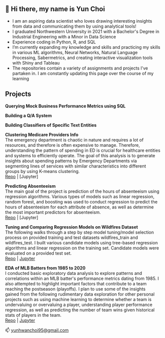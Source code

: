 ## 👋 Hi there, my name is Yun Choi

- I am an aspiring data scientist who loves drawing interesting insights from data and communicating them by using analytical tools!
- I graduated Northwestern University in 2021 with a Bachelor's Degree in Industrial Engineering with a Minor in Data Science
- Experience coding in Python, R, and SQL
- I’m currently expanding my knowledge and skills and practicing my skills in various ML algorithms, Neural Networks, Natural Language Processing, Sabermetrics, and creating interactive visualization tools with Shiny and Tableau
- The repositories contain a variety of assignments and projects I've partaken in. I am constantly updating this page over the course of my learning

## Projects

**Querying Mock Business Performance Metrics using SQL**

**Building a Q/A System**

**Building Classifiers of Specific Text Entities** 

**Clustering Medicare Providers Info**\
The emergency department is chaotic in nature and requires a lot of resources, and therefore is often expensive to manage. Therefore, understanding the pattern of spending in ED is crucial for healthcare entities and systems to efficiently operate. The goal of this analysis is to generate insights about spending patterns by Emergency Departments via segmenting lines of services with similar characteristics into different groups by using K-means clustering.\
[Repo](https://github.com/yunhwanchoi/Medicare-Clustering) | [Jupyter]

**Predicting Absenteeism**\
The main goal of the project is prediction of the hours of absenteeism using regression algorithms. Various types of models such as linear regression, random forest, and boosting was used to conduct regression to predict the hours of absenteeism for each attribute of absence, as well as determine the most important predictors for absenteeism.\
[Repo](https://github.com/yunhwanchoi/Predicting-Absenteeism) | [Jupyter]

**Tuning and Comparing Regression Models on Wildfires Dataset**\
The following walks through a step by step model tuning/model selection process on provided training and test datasets wildfires_train and wildfires_test. I built various candidate models using tree-based regression algorithms and linear regression on the training set. Candidate models were evaluated on a provided test set.\
[Repo](https://github.com/yunhwanchoi/Wildfires-Regression) | [Jupyter](https://github.com/yunhwanchoi/Wildfires-Regression/blob/main/Tuning%20and%20Comparing%20Models%20on%20Wildfires%20Dataset.ipynb)

**EDA of MLB Batters from 1985 to 2020**\
I conducted basic exploratory data analysis to explore patterns and correlations within an MLB batter's performance metrics dating from 1985. I also attempted to highlight important factors that contribute to a team reaching the postseason (playoffs). I plan to use some of the insights gained from the following rudimentary data exploration for other personal projects such as using machine learning to determine whether a team is undervaluing or overvaluing a player, understanding player performance regression, as well as predicting the number of team wins given historical stats of players in the team.\
[Repo](https://github.com/yunhwanchoi/MLB-Batters-EDA) | [Jupyter](https://github.com/yunhwanchoi/MLB-Batters-EDA/blob/main/EDA%20MLB%20Batters.ipynb)


📫 yunhwanchoi95@gmail.com

<!---
yunhwanchoi/yunhwanchoi is a ✨ special ✨ repository because its `README.md` (this file) appears on your GitHub profile.
You can click the Preview link to take a look at your changes.
--->
